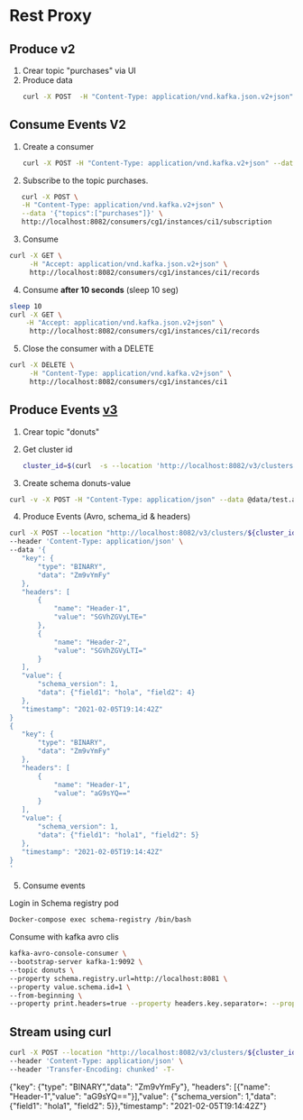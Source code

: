 # Rest Proxy

## Produce v2

1. Crear topic "purchases" via UI
2. Produce data
   ```bash
   curl -X POST  -H "Content-Type: application/vnd.kafka.json.v2+json"  -H "Accept: application/vnd.kafka.v2+json"  --data '{"records":[{"key":"jsmith","value":"alarm clock"},{"key":"htanaka","value":"batteries"},{"key":"awalther","value":"bookshelves"}]}'  "http://localhost:8082/topics/purchases"
   ```

## Consume Events V2

1. Create a consumer

   ```bash
   curl -X POST -H "Content-Type: application/vnd.kafka.v2+json" --data '{"name": "ci1", "format": "json", "auto.offset.reset": "earliest"}' http://localhost:8082/consumers/cg1
   ```
2. Subscribe to the topic purchases.

```bash
   curl -X POST \
   -H "Content-Type: application/vnd.kafka.v2+json" \
   --data '{"topics":["purchases"]}' \
   http://localhost:8082/consumers/cg1/instances/ci1/subscription
```

3. Consume

```bash
curl -X GET \
     -H "Accept: application/vnd.kafka.json.v2+json" \
     http://localhost:8082/consumers/cg1/instances/ci1/records 
```

4. Consume  **after 10 seconds** (sleep 10 seg)

```bash
sleep 10
curl -X GET \
    -H "Accept: application/vnd.kafka.json.v2+json" \
     http://localhost:8082/consumers/cg1/instances/ci1/records
```

5. Close the consumer with a DELETE

```bash
curl -X DELETE \
     -H "Content-Type: application/vnd.kafka.v2+json" \
     http://localhost:8082/consumers/cg1/instances/ci1 
```

## Produce Events [v3](https://docs.confluent.io/platform/current/kafka-rest/api.html?_gl=1*1mjeavi*_ga*NjY4OTE1OTc1LjE2NzQ4MTg1ODc.*_ga_D2D3EGKSGD*MTY5MDk3Mjg0Mi40NDkuMC4xNjkwOTcyODQyLjYwLjAuMA..&_ga=2.94927900.1215090025.1690790538-668915975.1674818587&_gac=1.120081146.1689856381.CjwKCAjwtuOlBhBREiwA7agf1gCgsIyen7F2dRsqY1Tbatvz_FAfBgkd_O0La_LZIvnPA_tO-bfV8xoCZ5cQAvD_BwE#records-v3)

1. Crear topic "donuts"
2. Get cluster id

   ```bash
   cluster_id=$(curl  -s --location 'http://localhost:8082/v3/clusters' | jq '.data[0].cluster_id' | tr -d '"')
   ```
3. Create schema donuts-value

```bash
curl -v -X POST -H "Content-Type: application/json" --data @data/test.avro http://localhost:8081/subjects/donuts-value/versions
```

4. Produce Events (Avro, schema_id & headers)

```bash
curl -X POST --location "http://localhost:8082/v3/clusters/${cluster_id}/topics/donuts/records" \
--header 'Content-Type: application/json' \
--data '{
   "key": {
       "type": "BINARY",
       "data": "Zm9vYmFy"
   },
   "headers": [
       {
           "name": "Header-1",
           "value": "SGVhZGVyLTE="
       },
       {
           "name": "Header-2",
           "value": "SGVhZGVyLTI="
       }
   ],
   "value": {
       "schema_version": 1,
       "data": {"field1": "hola", "field2": 4}
   },
   "timestamp": "2021-02-05T19:14:42Z"
}
{
   "key": {
       "type": "BINARY",
       "data": "Zm9vYmFy"
   },
   "headers": [
       {
           "name": "Header-1",
           "value": "aG9sYQ=="
       }
   ],
   "value": {
       "schema_version": 1,
       "data": {"field1": "hola1", "field2": 5}
   },
   "timestamp": "2021-02-05T19:14:42Z"
}
'
```



5. Consume events

Login in Schema registry pod

```bash
Docker-compose exec schema-registry /bin/bash
```

Consume with kafka avro clis

```bash
kafka-avro-console-consumer \
--bootstrap-server kafka-1:9092 \
--topic donuts \
--property schema.registry.url=http://localhost:8081 \
--property value.schema.id=1 \
--from-beginning \
--property print.headers=true --property headers.key.separator=: --property headers.deserializer=org.apache.kafka.common.serialization.BytesDeserializer
```

## Stream using curl

```bash
curl -X POST --location "http://localhost:8082/v3/clusters/${cluster_id}/topics/donuts/records" \
--header 'Content-Type: application/json' \
--header 'Transfer-Encoding: chunked' -T-
```


{"key": {"type": "BINARY","data": "Zm9vYmFy"}, "headers": [{"name": "Header-1","value": "aG9sYQ=="}],"value": {"schema_version": 1,"data": {"field1": "hola1", "field2": 5}},"timestamp": "2021-02-05T19:14:42Z"}